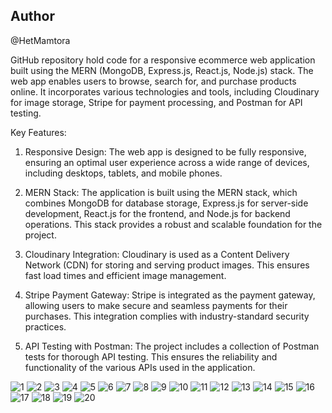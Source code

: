 ## Author
@HetMamtora

GitHub repository hold code for a responsive ecommerce web application built using the MERN (MongoDB, Express.js, React.js, Node.js) stack. The web app enables users to browse, search for, and purchase products online. It incorporates various technologies and tools, including Cloudinary for image storage, Stripe for payment processing, and Postman for API testing.

Key Features:

1) Responsive Design: The web app is designed to be fully responsive, ensuring an optimal user experience across a wide range of devices, including desktops, tablets, and mobile phones.

2) MERN Stack: The application is built using the MERN stack, which combines MongoDB for database storage, Express.js for server-side development, React.js for the frontend, and Node.js for backend operations. This stack provides a robust and scalable foundation for the project.

3) Cloudinary Integration: Cloudinary is used as a Content Delivery Network (CDN) for storing and serving product images. This ensures fast load times and efficient image management.

4) Stripe Payment Gateway: Stripe is integrated as the payment gateway, allowing users to make secure and seamless payments for their purchases. This integration complies with industry-standard security practices.

5) API Testing with Postman: The project includes a collection of Postman tests for thorough API testing. This ensures the reliability and functionality of the various APIs used in the application.

![1](https://github.com/HetMamtora/ECommerce-MERNstack/assets/104263376/83d637a9-3be2-410a-b862-2f2b316626be)
![2](https://github.com/HetMamtora/ECommerce-MERNstack/assets/104263376/37c1adcf-fc97-49b3-ba82-4eedb2fb5797)
![3](https://github.com/HetMamtora/ECommerce-MERNstack/assets/104263376/707ebf3d-5378-4346-a722-c137ee37f816)
![4](https://github.com/HetMamtora/ECommerce-MERNstack/assets/104263376/b76f4b51-8519-4359-813f-c15548f0022e)
![5](https://github.com/HetMamtora/ECommerce-MERNstack/assets/104263376/d18b9399-7a4e-49a8-9b9f-b7592f94b53e)
![6](https://github.com/HetMamtora/ECommerce-MERNstack/assets/104263376/ef3aa41a-91d3-466d-9e07-f5d39c5c3899)
![7](https://github.com/HetMamtora/ECommerce-MERNstack/assets/104263376/630ddba7-83a1-4c45-ad50-c12df237b829)
![8](https://github.com/HetMamtora/ECommerce-MERNstack/assets/104263376/a7d84029-d339-49a0-940a-6f4f31ec6242)
![9](https://github.com/HetMamtora/ECommerce-MERNstack/assets/104263376/a455a3fb-182a-4dfc-96f5-08266f54226c)
![10](https://github.com/HetMamtora/ECommerce-MERNstack/assets/104263376/db13c453-56f0-4164-a848-e0567a84989a)
![11](https://github.com/HetMamtora/ECommerce-MERNstack/assets/104263376/439c497b-3051-4d6a-be74-92555e98f63f)
![12](https://github.com/HetMamtora/ECommerce-MERNstack/assets/104263376/1f986650-e430-44ef-8675-43049751f489)
![13](https://github.com/HetMamtora/ECommerce-MERNstack/assets/104263376/9bb63385-02b1-41c3-b8c9-1824237aa0ae)
![14](https://github.com/HetMamtora/ECommerce-MERNstack/assets/104263376/475faa50-7b5e-4f42-a853-b1068c4b0fbf)
![15](https://github.com/HetMamtora/ECommerce-MERNstack/assets/104263376/b3972d4c-8d40-40a1-b718-7f07b2913a8e)
![16](https://github.com/HetMamtora/ECommerce-MERNstack/assets/104263376/8bcdec58-f3fe-4d1a-8e16-bc741bfcda02)
![17](https://github.com/HetMamtora/ECommerce-MERNstack/assets/104263376/ae81d6ec-9fd1-4809-a7f0-e5186f1ba1bc)
![18](https://github.com/HetMamtora/ECommerce-MERNstack/assets/104263376/8704274b-1697-42ab-99fd-c0a904ca4761)
![19](https://github.com/HetMamtora/ECommerce-MERNstack/assets/104263376/003663aa-f28c-4d1f-8b41-88a9d69c16bd)
![20](https://github.com/HetMamtora/ECommerce-MERNstack/assets/104263376/7627698e-000e-4b84-afee-8333c4544dfa)
